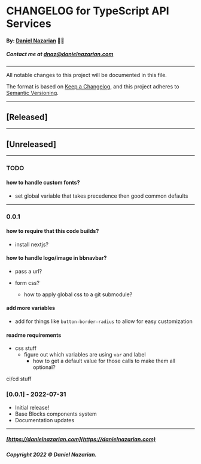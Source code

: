 # CHANGELOG for TypeScript API Services
#### By: [Daniel Nazarian](https://danielnazarian) 🐧👹
##### Contact me at <dnaz@danielnazarian.com>

-------------------------------------------------------

All notable changes to this project will be documented in this file.

The format is based on [Keep a Changelog](https://keepachangelog.com/en/1.0.0/),
and this project adheres to [Semantic Versioning](https://semver.org/spec/v2.0.0.html).


-------------------------------------------------------

## [Released]



-------------------------------------------------------

## [Unreleased]

-------------------------------------------------------
### TODO


#### how to handle custom fonts?
- set global variable that takes precedence then good common defaults


----
### 0.0.1

#### how to require that this code builds?
- install nextjs?


#### how to handle logo/image in bbnavbar?
- pass a url?

- form css?
  - how to apply global css to a git submodule?


#### add more variables
- add for things like `button-border-radius` to allow for easy customization


#### readme requirements
- css stuff
  - figure out which variables are using `var` and label
    - how to get a default value for those calls to make them all optional?


ci/cd stuff


### [0.0.1] - 2022-07-31
- Initial release!
- Base Blocks components system
- Documentation updates

-------------------------------------------------------

##### [https://danielnazarian.com](https://danielnazarian.com)
##### Copyright 2022 © Daniel Nazarian.
